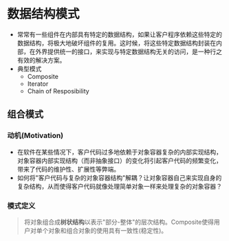 # 数据结构模式

* 常常有一些组件在内部具有特定的数据结构，如果让客户程序依赖这些特定的数据结构，将极大地破坏组件的复用。这时候，将这些特定数据结构封装在内部，在外界提供统一的接口，来实现与特定数据结构无关的访问，是一种行之有效的解决方案。
* 典型模式
  * Composite
  * Iterator
  * Chain of Resposibility

## 组合模式

### 动机(Motivation)

* 在软件在某些情况下，客户代码过多地依赖于对象容器复杂的内部实现结构，对象容器内部实现结构（而非抽象接口）的变化将引起客户代码的频繁变化，带来了代码的维护性、扩展性等弊端。
* 如何将"客户代码与复杂的对象容器结构"解耦？让对象容器自己来实现自身的复杂结构，从而使得客户代码就像处理简单对象一样来处理复杂的对象容器？

### 模式定义

> 将对象组合成**树状结构**以表示"部分-整体"的层次结构。Composite使得用户对单个对象和组合对象的使用具有一致性(稳定性)。

